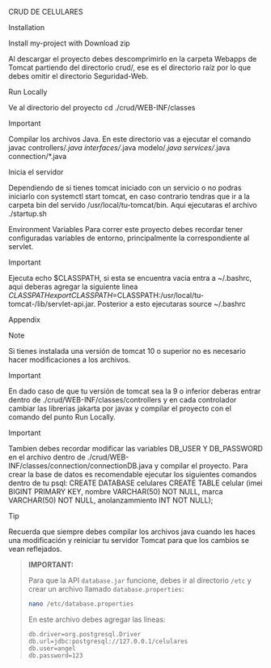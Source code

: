 CRUD DE CELULARES

Installation

Install my-project with Download zip

Al descargar el proyecto debes descomprimirlo en la carpeta Webapps de Tomcat partiendo del directorio crud/, ese es el directorio raíz por lo que debes omitir el directorio Seguridad-Web.

Run Locally

Ve al directorio del proyecto cd ./crud/WEB-INF/classes

>[!IMPORTANT]
Compilar los archivos Java.
En este directorio vas a ejecutar el comando javac controllers/*.java interfaces/*.java modelo/*.java services/*.java connection/*.java

Inicia el servidor

Dependiendo de si tienes tomcat iniciado con un servicio o no podras iniciarlo con systemctl start tomcat, en caso contrario tendras que ir a la carpeta bin del servido /usr/local/tu-tomcat/bin. Aqui ejecutaras el archivo ./startup.sh

Environment Variables
Para correr este proyecto debes recordar tener configuradas variables de entorno, principalmente la correspondiente al servlet.

>[!IMPORTANT]
Ejecuta echo $CLASSPATH, si esta se encuentra vacia entra a ~/.bashrc, aqui deberas agregar la siguiente linea $CLASSPATH export CLASSPATH=$CLASSPATH:/usr/local/tu-tomcat-/lib/servlet-api.jar. Posterior a esto ejecutaras source ~/.bashrc

Appendix

>[!NOTE]
Si tienes instalada una versión de tomcat 10 o superior no es necesario hacer modificaciones a los archivos.

>[!IMPORTANT]
En dado caso de que tu versión de tomcat sea la 9 o inferior deberas entrar dentro de ./crud/WEB-INF/classes/controllers y en cada controlador cambiar las librerias jakarta por javax y compilar el proyecto con el comando del punto Run Locally.

>[!IMPORTANT]
Tambien debes recordar modificar las variables DB_USER Y DB_PASSWORD en el archivo dentro de ./crud/WEB-INF/classes/connection/connectionDB.java y compilar el proyecto. Para crear la base de datos es recomendable ejecutar los siguientes comandos dentro de tu psql: CREATE DATABASE celulares CREATE TABLE celular (imei BIGINT PRIMARY KEY, nombre VARCHAR(50) NOT NULL, marca VARCHAR(50) NOT NULL, anolanzammiento INT NOT NULL);

>[!TIP]
Recuerda que siempre debes compilar los archivos java cuando les haces una modificación y reiniciar tu servidor Tomcat para que los cambios se vean reflejados.

> **IMPORTANT:**
>
> Para que la API `database.jar` funcione, debes ir al directorio `/etc` y crear un archivo llamado `database.properties`:
>
> ```bash
> nano /etc/database.properties
> ```
>
> En este archivo debes agregar las líneas:
>
> ```properties
> db.driver=org.postgresql.Driver
> db.url=jdbc:postgresql://127.0.0.1/celulares
> db.user=angel
> db.password=123
> ```

